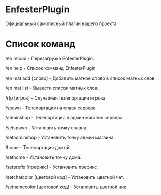 # EnfesterPlugin
Официальный самописный плагин нашего проекта

# Список команд
/en reload - Перезагрузка EnfesterPlugin.

/en help - Список комманд EnfesterPlugin.

/en mat add [слово] - Добавить матное слово в список матных слов.

/en mat list - Вывести список матных слов.

/rtp [игрок] - Случайная телепортация игрока.

/spawn - Телепортация на спавн сервера.

/adminshop - Телепортация в админ магазин сервера.

/setspawn - Установить точку спавна.

/setadminshop - Установить точку админ магаина.

/home - Телепортация домой.

/sethome - Установить точку дома.

/setprefix [префикс] - Установить префикс.

/setchatcolor [цветовой код] - Установить цветной чат.

/setnamecolor [цветовой код] - Установить цветной ник.
